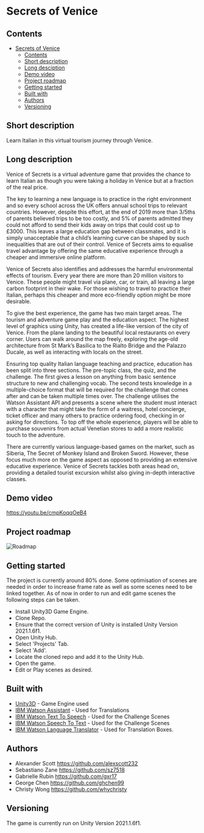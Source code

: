 # Secrets of Venice


## Contents
- [Secrets of Venice](#Venice-of-Secrets)
  - [Contents](#contents)
  - [Short description](#short-description)
  - [Long desciption](#long-description)
  - [Demo video](#demo-video)
  - [Project roadmap](#project-roadmap)
  - [Getting started](#getting-started)
  - [Built with](#built-with)
  - [Authors](#authors)
  - [Versioning](#versioning)

## Short description

Learn Italian in this virtual tourism journey through Venice.

## Long description

Venice of Secrets is a virtual adventure game that provides the chance to learn Italian as though you were taking a holiday in Venice but at a fraction of the real price. 

The key to learning a new language is to practice in the right environment and so every school across the UK offers annual school trips to relevant countries. However, despite this effort, at the end of 2019 more than 3/5ths of parents believed trips to be too costly, and 5% of parents admitted they could not afford to send their kids away on trips that could cost up to £3000. This leaves a large education gap between classmates, and it is simply unacceptable that a child’s learning curve can be shaped by such inequalities that are out of their control. Venice of Secrets aims to equalise travel advantage by offering the same educative experience through a cheaper and immersive online platform. 

Venice of Secrets also identifies and addresses the harmful environmental effects of tourism. Every year there are more than 20 million visitors to Venice. These people might travel via plane, car, or train, all leaving a large carbon footprint in their wake. For those wishing to travel to practice their Italian, perhaps this cheaper and more eco-friendly option might be more desirable. 

To give the best experience, the game has two main target areas. The tourism and adventure game play and the education aspect. The highest level of graphics using Unity, has created a life-like version of the city of Venice. From the plane landing to the beautiful local restaurants on every corner. Users can walk around the map freely, exploring the age-old architecture from St Mark’s Basilica to the Rialto Bridge and the Palazzo Ducale, as well as interacting with locals on the street. 

Ensuring top quality Italian language teaching and practice, education has been split into three sections. The pre-topic class, the quiz, and the challenge. The first gives a lesson on anything from basic sentence structure to new and challenging vocab. The second tests knowledge in a multiple-choice format that will be required for the challenge that comes after and can be taken multiple times over. The challenge utilises the Watson Assistant API and presents a scene where the student must interact with a character that might take the form of a waitress, hotel concierge, ticket officer and many others to practice ordering food, checking in or asking for directions. To top off the whole experience, players will be able to purchase souvenirs from actual Venetian stores to add a more realistic touch to the adventure. 

There are currently various language-based games on the market, such as Siberia, The Secret of Monkey Island and Broken Sword. However, these focus much more on the game aspect as opposed to providing an extensive educative experience. Venice of Secrets tackles both areas head on, providing a detailed tourist excursion whilst also giving in-depth interactive classes. 


## Demo video

https://youtu.be/cmpKoqqOeB4


## Project roadmap
![Roadmap](https://user-images.githubusercontent.com/59963655/127484686-f9fb17f7-d388-4198-822c-20f37d1ef201.png)

## Getting started

The project is currently around 80% done. Some optimisation of scenes are needed in order to increase frame rate as well as some scenes need to be linked together. As of now in order to run and edit game scenes the following steps can be taken.
- Install Unity3D Game Engine.
- Clone Repo.
- Ensure that the correct version of Unity is installed Unity Version 2021.1.6f1.
- Open Unity Hub.
- Select 'Projects' Tab.
- Select 'Add'.
- Locate the cloned repo and add it to the Unity Hub.
- Open the game.
- Edit or Play scenes as desired.

## Built with
- [Unity3D](https://unity.com/) - Game Engine used
- [IBM Watson Assistant](https://www.ibm.com/cloud/watson-assistant) - Used for Translations
- [IBM Watson Text To Speech](https://www.ibm.com/uk-en/cloud/watson-text-to-speech) - Used for the Challenge Scenes
- [IBM Watson Speech To Text](https://www.ibm.com/uk-en/cloud/watson-speech-to-text) - Used for the Challenge Scenes
- [IBM Watson Language Translator](https://www.ibm.com/uk-en/cloud/watson-language-translator) - Used for Translation Boxes.


## Authors

- Alexander Scott https://github.com/alexscott232
- Sebastiano Zane https://github.com/sz7518
- Gabrielle Rubin https://github.com/gxr17
- George Chen https://github.com/ghchen99
- Christy Wong https://github.com/whychristy

## Versioning

The game is currently run on Unity Version 2021.1.6f1.


